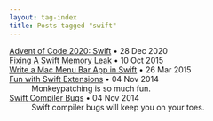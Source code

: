 ```yaml
---
layout: tag-index
title: Posts tagged "swift"
---
```

<dl>
  <dt>
    <a href="/2020/12/28/advent-of-code-2020-swift/">Advent of Code 2020: Swift</a>
    <span class="post-date">&bull; 28 Dec 2020</span>
  </dt>
  <dt>
    <a href="/2015/10/10/fixing-a-swift-memory-leak/">Fixing A Swift Memory Leak</a>
    <span class="post-date">&bull; 10 Oct 2015</span>
  </dt>
  <dt>
    <a href="/2015/03/26/write-a-mac-menu-bar-app-in-swift/">Write a Mac Menu Bar App in Swift</a>
    <span class="post-date">&bull; 26 Mar 2015</span>
  </dt>
  <dt>
    <a href="/2014/11/04/fun-with-swift-extensions/">Fun with Swift Extensions</a>
    <span class="post-date">&bull; 04 Nov 2014</span>
  </dt>
<dd>Monkeypatching is so much fun.</dd>  <dt>
    <a href="/2014/11/04/misleading-swift-compiler-errors/">Swift Compiler Bugs</a>
    <span class="post-date">&bull; 04 Nov 2014</span>
  </dt>
<dd>Swift compiler bugs will keep you on your toes.</dd>
